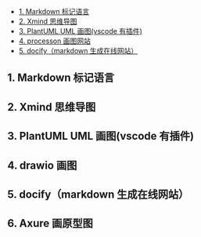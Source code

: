 <!-- @import "[TOC]" {cmd="toc" depthFrom=1 depthTo=6 orderedList=false} -->

<!-- code_chunk_output -->

- [1. Markdown 标记语言](#1-markdown-标记语言)
- [2. Xmind 思维导图](#2-xmind-思维导图)
- [3. PlantUML UML 画图(vscode 有插件)](#3-plantuml-uml-画图vscode-有插件)
- [4. processon 画图网站](#4-processon-画图网站)
- [5. docify（markdown 生成在线网站）](#5-docifymarkdown-生成在线网站)

<!-- /code_chunk_output -->

## 1. Markdown 标记语言

## 2. Xmind 思维导图

## 3. PlantUML UML 画图(vscode 有插件)

## 4. drawio 画图

## 5. docify（markdown 生成在线网站）

## 6. Axure 画原型图
